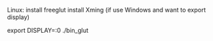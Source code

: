 Linux:
install freeglut
install Xming (if use Windows and want to export display)

export DISPLAY=:0
./bin_glut
